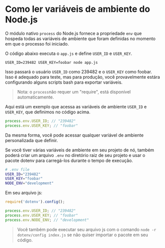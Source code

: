 # Como ler variáveis de ambiente do Node.js

O módulo nativo `process` do Node.js fornece a propriedade `env` que hospeda todas as variáveis de ambiente que foram definidas no momento em que o processo foi iniciado.

O código abaixo executa o `app.js` e define `USER_ID` e `USER_KEY`.

```
USER_ID=239482 USER_KEY=foobar node app.js
```

Isso passará o usuário `USER_ID` como 239482 e o `USER_KEY` como foobar. Isso é adequado para teste, mas para produção, você provavelmente estára configurando alguns scripts bash para exportar variáveis.

> Nota: o `process`não requer um "require", está disponível automaticamente.

Aqui está um exemplo que acessa as variáveis de ambiente `USER_ID` e `USER_KEY`, que definimos no código acima.

```js
process.env.USER_ID; // "239482"
process.env.USER_KEY; // "foobar"
```

Da mesma forma, você pode acessar qualquer variável de ambiente personalizada que definir.

Se você tiver várias variáveis de ambiente em seu projeto de nó, também poderá criar um arquivo `.env` no diretório raiz de seu projeto e usar o pacote dotenv para carregá-los durante o tempo de execução.

```bash
# .env file
USER_ID="239482"
USER_KEY="foobar"
NODE_ENV="development"
```

Em seu arquivo js:

```js
require('dotenv').config();

process.env.USER_ID; // "239482"
process.env.USER_KEY; // "foobar"
process.env.NODE_ENV; // "development"
```

> Você também pode executar seu arquivo js com o comando `node -r dotenv/config index.js` se não quiser importar o pacote em seu código.
